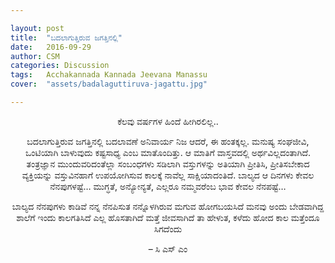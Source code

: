 ```yaml
---

layout: post
title:  "ಬದಲಾಗುತ್ತಿರುವ ಜಗತ್ತಿನಲ್ಲಿ"
date:   2016-09-29
author: CSM
categories: Discussion
tags:	Acchakannada Kannada Jeevana Manassu
cover:  "assets/badalaguttiruva-jagattu.jpg"

---
```

<p align="center">ಕೆಲವು ವರ್ಷಗಳ ಹಿಂದೆ  ಹೀಗಿರಲಿಲ್ಲ..</p>

<p align="center">ಬದಲಾಗುತ್ತಿರುವ ಜಗತ್ತಿನಲ್ಲಿ  ಬದಲಾವಣೆ ಅನಿವಾರ್ಯ ನಿಜ ಆದರೆ, ಈ ಹಂತಕ್ಕಲ್ಲ.<!--more--> ಮನುಷ್ಯ ಸಂಘಜೀವಿ, ಒಂಟಿಯಾಗಿ ಬಾಳುವುದು ಕಷ್ಟಸಾಧ್ಯ ಎಂಬ ಮಾತೊಂದಿತ್ತು. ಆ ಮಾತಿಗೆ ವಾಸ್ತವದಲ್ಲಿ ಅರ್ಥವಿಲ್ಲದಂತಾಗಿದೆ. ತಂತ್ರಜ್ಞಾನ ಮುಂದುವರಿದಂತೆಲ್ಲಾ ಸಂಬಂಧಗಳು ಸಡಿಲಾಗಿ ವಸ್ತುಗಳನ್ನು ಅತಿಯಾಗಿ  ಪ್ರೀತಿಸಿ, ಪ್ರೀತಿಸಬೇಕಾದ ವ್ಯಕ್ತಿಯನ್ನು ವಸ್ತುವಿನಹಾಗೆ ಉಪಯೋಗಿಸುವ ಕಾಲಕ್ಕೆ  ನಾವೆಲ್ಲ ಸಾಕ್ಷಿಯಾದಂತಿದೆ. ಬಾಲ್ಯದ ಆ ದಿನಗಳು ಕೇವಲ ನೆನಪುಗಳಷ್ಟೆ… ಮುಗ್ಧತೆ, ಅನ್ಯೋನ್ಯತೆ, ಎಲ್ಲರೂ ನಮ್ಮವರೆಂಬ ಭಾವ ಕೇವಲ ನೆನಪಷ್ಟೆ…<p>

<p align="center">ಬಾಲ್ಯದ ನೆನಪುಗಳು ಕಾಡಿವೆ ನನ್ನ ನೆನಪಿಸುತ ನನ್ನೊಳಗಿರುವ ಮಗುವ
ಹೋಗಬಯಸಿದೆ ಮನವು ಅಂದು ಬೇಡವಾಗಿದ್ದ ಶಾಲೆಗೆ ಇಂದು
ಕಾಲಗತಿಸಿದೆ ಎಲ್ಲ ಹೊಸತಾಗಿದೆ
ಮತ್ತೆ ಜೀವಸಾಗಿದೆ ತಾ ಹೇಳುತ,
ಕಳೆದು ಹೋದ ಕಾಲ ಮತ್ತೆಂದೂ ಸಿಗದೆಂದು</p>

<p align="center">– ಸಿ ಎಸ್ ಎಂ</p>
